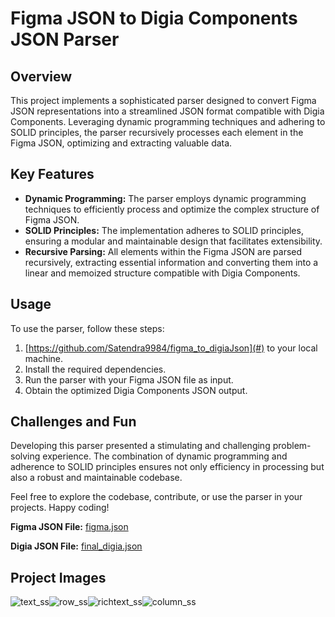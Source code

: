 # Figma JSON to Digia Components JSON Parser

## Overview

This project implements a sophisticated parser designed to convert Figma JSON representations into a streamlined JSON format compatible with Digia Components. Leveraging dynamic programming techniques and adhering to SOLID principles, the parser recursively processes each element in the Figma JSON, optimizing and extracting valuable data.

## Key Features

- **Dynamic Programming:** The parser employs dynamic programming techniques to efficiently process and optimize the complex structure of Figma JSON.
- **SOLID Principles:** The implementation adheres to SOLID principles, ensuring a modular and maintainable design that facilitates extensibility.
- **Recursive Parsing:** All elements within the Figma JSON are parsed recursively, extracting essential information and converting them into a linear and memoized structure compatible with Digia Components.

## Usage

To use the parser, follow these steps:

1. [https://github.com/Satendra9984/figma_to_digiaJson](#) to your local machine.
2. Install the required dependencies.
3. Run the parser with your Figma JSON file as input.
4. Obtain the optimized Digia Components JSON output.

## Challenges and Fun

Developing this parser presented a stimulating and challenging problem-solving experience. The combination of dynamic programming and adherence to SOLID principles ensures not only efficiency in processing but also a robust and maintainable codebase.

Feel free to explore the codebase, contribute, or use the parser in your projects. Happy coding!

**Figma JSON File:** [figma.json](figma.json)

**Digia JSON File:** [final_digia.json](final_digia.json)

## Project Images
 ![text_ss](https://github.com/Satendra9984/figma_to_digiaJson/assets/81842437/27f826ce-7c34-428d-9afb-c86aa43472e4)![row_ss](https://github.com/Satendra9984/figma_to_digiaJson/assets/81842437/ec53d566-3550-4fce-a4f2-5f75c14201a3)![richtext_ss](https://github.com/Satendra9984/figma_to_digiaJson/assets/81842437/3e27868d-deb2-41ac-ba8e-5fe711df2f93)![column_ss](https://github.com/Satendra9984/figma_to_digiaJson/assets/81842437/f0be2972-314b-415d-a29a-47f0352bf7e5) 
